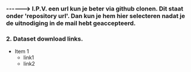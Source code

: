 ### ------> I.P.V. een url kun je beter via github clonen. Dit staat onder 'repository url'. Dan kun je hem hier selecteren nadat je de uitnodiging in de mail hebt geaccepteerd.

### 2. Dataset download links.
* Item 1
   * link1
   * link2 
